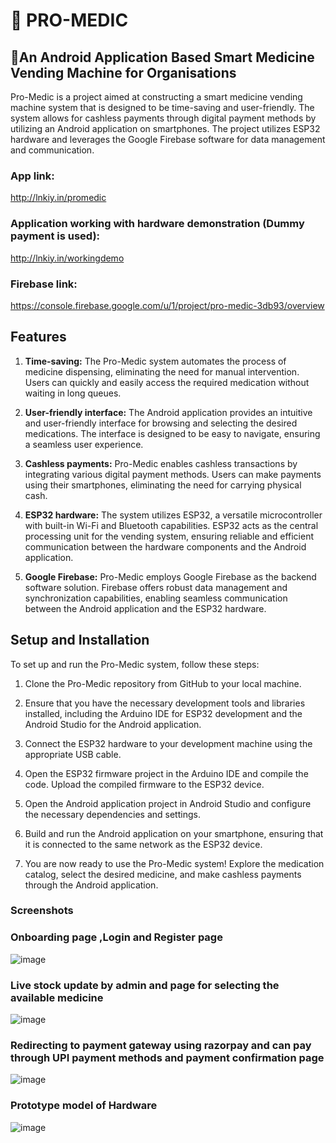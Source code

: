 # 💊 PRO-MEDIC 
## 📱An Android Application Based Smart Medicine Vending Machine for Organisations

Pro-Medic is a project aimed at constructing a smart medicine vending machine  system that is designed to be time-saving and user-friendly. The system allows for cashless payments through digital payment methods by utilizing an Android application on smartphones. The project utilizes ESP32 hardware and leverages the Google Firebase software for data management and communication.


### App link:
http://lnkiy.in/promedic
### Application working with hardware demonstration (Dummy payment is used):
http://lnkiy.in/workingdemo
### Firebase link:
https://console.firebase.google.com/u/1/project/pro-medic-3db93/overview


## Features

1. **Time-saving:** The Pro-Medic system automates the process of medicine dispensing, eliminating the need for manual intervention. Users can quickly and easily access the required medication without waiting in long queues.

2. **User-friendly interface:** The Android application provides an intuitive and user-friendly interface for browsing and selecting the desired medications. The interface is designed to be easy to navigate, ensuring a seamless user experience.

3. **Cashless payments:** Pro-Medic enables cashless transactions by integrating various digital payment methods. Users can make payments using their smartphones, eliminating the need for carrying physical cash.

4. **ESP32 hardware:** The system utilizes ESP32, a versatile microcontroller with built-in Wi-Fi and Bluetooth capabilities. ESP32 acts as the central processing unit for the vending system, ensuring reliable and efficient communication between the hardware components and the Android application.

5. **Google Firebase:** Pro-Medic employs Google Firebase as the backend software solution. Firebase offers robust data management and synchronization capabilities, enabling seamless communication between the Android application and the ESP32 hardware.

## Setup and Installation

To set up and run the Pro-Medic system, follow these steps:

1. Clone the Pro-Medic repository from GitHub to your local machine.

2. Ensure that you have the necessary development tools and libraries installed, including the Arduino IDE for ESP32 development and the Android Studio for the Android application.

3. Connect the ESP32 hardware to your development machine using the appropriate USB cable.

4. Open the ESP32 firmware project in the Arduino IDE and compile the code. Upload the compiled firmware to the ESP32 device.

5. Open the Android application project in Android Studio and configure the necessary dependencies and settings.

6. Build and run the Android application on your smartphone, ensuring that it is connected to the same network as the ESP32 device.

7. You are now ready to use the Pro-Medic system! Explore the medication catalog, select the desired medicine, and make cashless payments through the Android application.

### Screenshots

### Onboarding page ,Login and Register page
![image](https://github.com/shibinsp45/PRO-MEDIC/assets/63835182/18efc835-2b07-4b49-9e90-627bd10e3712)
### Live stock update by admin and page for selecting the available medicine
![image](https://github.com/shibinsp45/PRO-MEDIC/assets/63835182/6e83a5c2-b41c-40d3-aff6-3d654f949173)
### Redirecting to payment gateway using razorpay and can pay through UPI payment methods and payment confirmation page
![image](https://github.com/shibinsp45/PRO-MEDIC/assets/63835182/dc28f3a2-0da2-4002-87ac-dbb44283a7c1)
### Prototype model of Hardware
![image](https://github.com/shibinsp45/PRO-MEDIC/assets/63835182/2f3a1a9c-9bc3-4d7e-ba77-aff87d895b1c)








